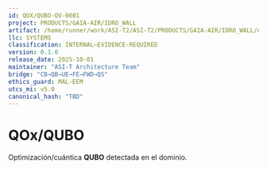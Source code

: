 ```yaml
---
id: QOX/QUBO-OV-0001
project: PRODUCTS/GAIA-AIR/IDRO_WALL
artifact: /home/runner/work/ASI-T2/ASI-T2/PRODUCTS/GAIA-AIR/IDRO_WALL/domains/IIS/qox/qubo/README.md
llc: SYSTEMS
classification: INTERNAL–EVIDENCE-REQUIRED
version: 0.1.0
release_date: 2025-10-01
maintainer: "ASI-T Architecture Team"
bridge: "CB→QB→UE→FE→FWD→QS"
ethics_guard: MAL-EEM
utcs_mi: v5.0
canonical_hash: "TBD"
---
```

# QOx/QUBO

Optimización/cuántica **QUBO** detectada en el dominio.
